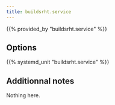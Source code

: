 ```yaml
---
title: buildsrht.service
---
```


{{% provided_by "buildsrht.service" %}}

## Options

{{% systemd_unit "buildsrht.service" %}}

## Additionnal notes

Nothing here.